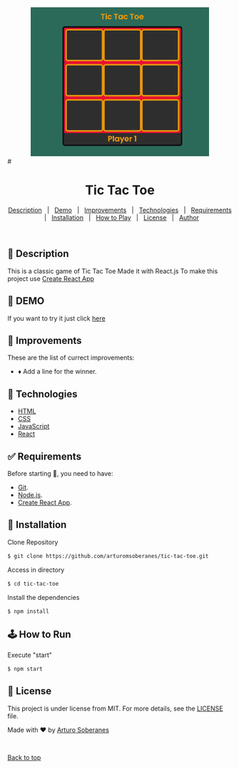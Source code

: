 <div align="center" id="top">
  <img src="./screenshot.png"  width="400px">   
</div>
# <h1 align="center">Tic Tac Toe</h1>

<p align="center">
  <a href="#dart-description">Description</a> &#xa0; | &#xa0; 
  <a href="#dart-demo">Demo</a> &#xa0; | &#xa0;
  <a href="#memo-improvements">Improvements</a> &#xa0; | &#xa0;
  <a href="#art-technologies">Technologies</a> &#xa0; | &#xa0;
  <a href="#white_check_mark-requirements">Requirements</a> &#xa0; | &#xa0;
  <a href="#toolbox-installation">Installation</a> &#xa0; | &#xa0;
  <a href="#joystickhow-to-play">How to Play</a> &#xa0; | &#xa0;
  <a href="#briefcase-license">License</a> &#xa0; | &#xa0;
  <a href="https://github.com/arturomsoberanes" target="_blank">Author</a>
</p>

<br>

## :dart: Description

This is a classic game of Tic Tac Toe Made it with React.js
To make this project use [Create React App](https://create-react-app.dev/)

## :dart: DEMO

If you want to try it just click [here](https://arturomsoberanes.github.io/tic-tac-toe)

## :memo: Improvements

These are the list of currect improvements:

- :diamonds: Add a line for the winner.

## :art: Technologies

- [HTML](https://www.w3schools.com/html/)
- [CSS](https://www.w3schools.com/css/)
- [JavaScript](https://www.w3schools.com/js/)
- [React](https://reactjs.org/)

## :white_check_mark: Requirements

Before starting :checkered_flag:, you need to have:

- [Git](https://git-scm.com).
- [Node.js](https://nodejs.org/en/).
- [Create React App](https://create-react-app.dev/).

## :toolbox: Installation

Clone Repository

```bash
$ git clone https://github.com/arturomsoberanes/tic-tac-toe.git
```

Access in directory

```bash
$ cd tic-tac-toe
```

Install the dependencies

```bash
$ npm install
```

## :joystick: How to Run

Execute "start"

```bash
$ npm start
```

## :briefcase: License

This project is under license from MIT. For more details, see the [LICENSE](LICENSE) file.

Made with :heart: by <a href="https://github.com/arturomsoberanes" target="_blank">Arturo Soberanes</a>

&#xa0;

<a href="#top">Back to top</a>
